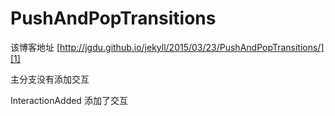 # PushAndPopTransitions
该博客地址 [http://jgdu.github.io/jekyll/2015/03/23/PushAndPopTransitions/][1]

主分支没有添加交互

InteractionAdded 添加了交互

[1]:http://jgdu.github.io/jekyll/2015/03/23/PushAndPopTransitions/

